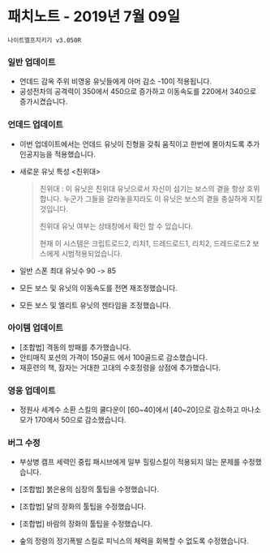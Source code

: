 # 패치노트 - 2019년 7월 09일

```
나이트엘프지키기 v3.050R
```

### 일반 업데이트

- 언데드 감옥 주위 비영웅 유닛들에게 아머 감소 -10이 적용됩니다.
- 공성전차의 공격력이 350에서 450으로 증가하고 이동속도를 220에서 340으로 증가시켰습니다.

### 언데드 업데이트

- 이번 업데이트에서는 언데드 유닛이 진형을 갖춰 움직이고 한번에 몰아치도록 추가 인공지능을 적용했습니다.

- 새로운 유닛 특성 <친위대>

  > 친위대 : 이 유닛은 친위대 유닛으로서 자신이 섬기는 보스의 곁을 항상 호위합니다. 누군가 그들을 갈라놓을지라도 이 유닛은 보스의 곁을 충실하게 지킬 것입니다.
  >
  > 친위대 유닛 여부는 상태창에서 확인 할 수 있습니다.
  >
  > 현재 이 시스템은 크립트로드2, 리치1, 드레드로드1, 리치2, 드레드로드2 보스에게 시범적용되었습니다.

- 일반 스폰 최대 유닛수 90 -> 85

- 모든 보스 및 유닛의 이동속도를 전면 재조정했습니다.

- 모든 보스 및 엘리트 유닛의 젠타임을 조정했습니다.

### 아이템 업데이트

- [조합법] 격동의 방패를 추가했습니다.
- 안티매직 포션의 가격이 150골드 에서 100골드로 감소했습니다.
- 재훈련의 책, 잠자는 거대한 고대의 수호정령을 상점에 추가했습니다.

### 영웅 업데이트

- 정원사 세계수 소환 스킬의 쿨다운이 [60~40]에서 [40~20]으로 감소하고 마나소모가 170에서 50으로 감소했습니다.

### 버그 수정

- 부상병 캠프 세력인 중립 패시브에게 일부 힐링스킬이 적용되지 않는 문제를 수정했습니다.

- [조합법] 붉은용의 심장의 툴팁을 수정했습니다.
- [조합법] 달의 장화의 툴팁을 수정했습니다.
- [조합법] 바람의 장화의 툴팁을 수정했습니다.
- 숲의 정령의 정기폭발 스킬로 피닉스의 체력을 회복할 수 없도록 수정했습니다.